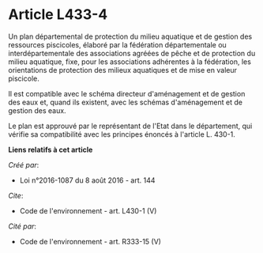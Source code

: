 # Article L433-4

Un plan départemental de protection du milieu aquatique et de gestion des ressources piscicoles, élaboré par la fédération
départementale ou interdépartementale des associations agréées de pêche et de protection du milieu aquatique, fixe, pour les
associations adhérentes à la fédération, les orientations de protection des milieux aquatiques et de mise en valeur
piscicole. 

Il est compatible avec le schéma directeur d'aménagement et de gestion des eaux et, quand ils existent, avec les schémas
d'aménagement et de gestion des eaux. 

Le plan est approuvé par le représentant de l'Etat dans le département, qui vérifie sa compatibilité avec les principes
énoncés à l'article L. 430-1.

**Liens relatifs à cet article**

_Créé par_:

  - Loi n°2016-1087 du 8 août 2016 - art. 144

_Cite_:

  - Code de l'environnement - art. L430-1 (V)

_Cité par_:

  - Code de l'environnement - art. R333-15 (V)
